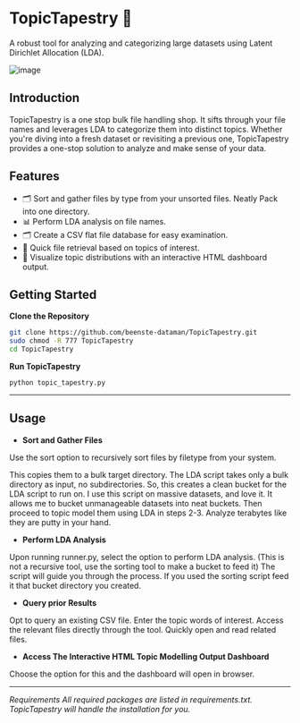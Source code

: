 

# TopicTapestry 🧵
A robust tool for analyzing and categorizing large datasets using Latent Dirichlet Allocation (LDA).


![image](https://github.com/beenste-dataman/TopicTapestry/assets/50429213/03385c7d-2248-4fbb-917f-b9dd83212a0a)


## Introduction

TopicTapestry is a one stop bulk file handling shop. It sifts through your file names and leverages LDA to categorize them into distinct topics. Whether you're diving into a fresh dataset or revisiting a previous one, TopicTapestry provides a one-stop solution to analyze and make sense of your data.

## Features
- 🗂️ Sort and gather files by type from your unsorted files. Neatly Pack into one directory.
- 📊 Perform LDA analysis on file names.
- 🗂️ Create a CSV flat file database for easy examination.
- 🚀 Quick file retrieval based on topics of interest.
- 🎨 Visualize topic distributions with an interactive HTML dashboard output.

## Getting Started

**Clone the Repository**
   ```bash
   git clone https://github.com/beenste-dataman/TopicTapestry.git
   sudo chmod -R 777 TopicTapestry  
   cd TopicTapestry
```

**Run TopicTapestry**
```
python topic_tapestry.py
```


---

## Usage

- **Sort and Gather Files**

Use the sort option to recursively sort files by filetype from your system. 

This copies them to a bulk target directory. The LDA script takes only a bulk directory as input, no subdirectories. So, this creates a clean bucket for the LDA script to run on. 
I use this script on massive datasets, and love it. It allows me to bucket unmanageable datasets into neat buckets. Then proceed to topic model them using LDA in steps 2-3. Analyze terabytes like they are putty in your hand. 


- **Perform LDA Analysis**

Upon running runner.py, select the option to perform LDA analysis. (This is not a recursive tool, use the sorting tool to make a bucket to feed it)
The script will guide you through the process. If you used the sorting script feed it that bucket directory you created.


- **Query prior Results**

Opt to query an existing CSV file.
Enter the topic words of interest.
Access the relevant files directly through the tool. Quickly open and read related files. 

- **Access The Interactive HTML Topic Modelling Output Dashboard**

Choose the option for this and the dashboard will open in browser. 

---


*Requirements
All required packages are listed in requirements.txt. TopicTapestry will handle the installation for you.*

